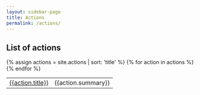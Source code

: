 ```yaml
---
layout: sidebar-page
title: Actions
permalink: /actions/
---
```


## List of actions
<table>
  <tbody>
  {% assign actions = site.actions | sort: 'title' %}
  {% for action in actions %}
    <tr>
      <td><a href="{{action.url}}">{{action.title}}</a></td>
      <td>{{action.summary}}</td>
    <tr>
  {% endfor %}
  </tbody>
</table>
